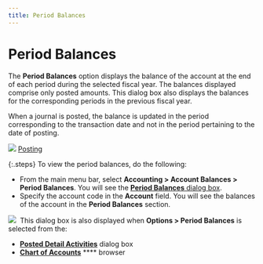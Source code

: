 ```yaml
---
title: Period Balances
---
```


# Period Balances


The **Period Balances** option displays  the balance of the account at the end of each period during the selected  fiscal year. The balances displayed comprise only posted amounts. This  dialog box also displays the balances for the corresponding periods in  the previous fiscal year.


When a journal is posted, the balance is updated in the period corresponding  to the transaction date and not in the period pertaining to the date of  posting.


![]({{site.acc_baseurl}}/img/lens.gif) [Posting]({{site.acc_baseurl}}/accounting-structure-in-everest/posting/posting.html)


{:.steps}
To view the period balances, do the following:

- From the main  menu bar, select **Accounting &gt; Account 
 Balances &gt; Period Balances**. You will see the [**Period Balances** dialog box]({{site.acc_baseurl}}/accounting-balances/period-balances/period_balances_dialog_box.html).
- Specify the  account code in the **Account** field.  You will see the balances of the account in the **Period 
 Balances** section.



![]({{site.acc_baseurl}}/img/note.gif)  This  dialog box is also displayed when **Options 
 &gt; Period Balances** is selected from the:

- [**Posted Detail Activities**]({{site.acc_baseurl}}/accounting-balances/detailed-activity/posted_detail_activities_dialog_box.html) dialog  box
- [**Chart of Accounts**]({{site.sc_chm}}/options/acc-info/coa/setup-coa/browser_options_coa.html) **** browser


